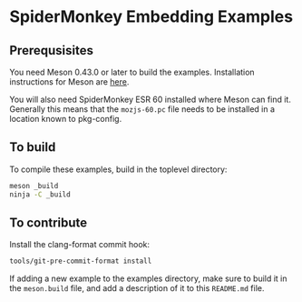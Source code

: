 # SpiderMonkey Embedding Examples #

## Prerequsisites ##

You need Meson 0.43.0 or later to build the examples.
Installation instructions for Meson are [here](https://mesonbuild.com/Getting-meson.html).

You will also need SpiderMonkey ESR 60 installed where Meson can find
it.
Generally this means that the `mozjs-60.pc` file needs to be installed
in a location known to pkg-config.

## To build ##

To compile these examples, build in the toplevel directory:
```sh
meson _build
ninja -C _build
```

## To contribute ##

Install the clang-format commit hook:

```sh
tools/git-pre-commit-format install
```

If adding a new example to the examples directory, make sure to build it
in the `meson.build` file, and add a description of it to this
`README.md` file.
